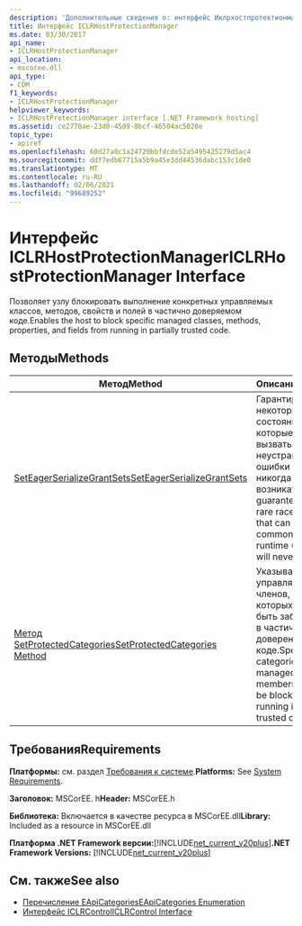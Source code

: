 ```yaml
---
description: 'Дополнительные сведения о: интерфейс Иклрхостпротектионманажер'
title: Интерфейс ICLRHostProtectionManager
ms.date: 03/30/2017
api_name:
- ICLRHostProtectionManager
api_location:
- mscoree.dll
api_type:
- COM
f1_keywords:
- ICLRHostProtectionManager
helpviewer_keywords:
- ICLRHostProtectionManager interface [.NET Framework hosting]
ms.assetid: ce2770ae-23d0-45d9-8bcf-46504ac5020e
topic_type:
- apiref
ms.openlocfilehash: 60d27a8c1a24720bbfdcde52a5495425279d5ac4
ms.sourcegitcommit: ddf7edb67715a5b9a45e3dd44536dabc153c1de0
ms.translationtype: MT
ms.contentlocale: ru-RU
ms.lasthandoff: 02/06/2021
ms.locfileid: "99689252"
---
```

# <a name="iclrhostprotectionmanager-interface"></a><span data-ttu-id="9f217-103">Интерфейс ICLRHostProtectionManager</span><span class="sxs-lookup"><span data-stu-id="9f217-103">ICLRHostProtectionManager Interface</span></span>

<span data-ttu-id="9f217-104">Позволяет узлу блокировать выполнение конкретных управляемых классов, методов, свойств и полей в частично доверяемом коде.</span><span class="sxs-lookup"><span data-stu-id="9f217-104">Enables the host to block specific managed classes, methods, properties, and fields from running in partially trusted code.</span></span>  
  
## <a name="methods"></a><span data-ttu-id="9f217-105">Методы</span><span class="sxs-lookup"><span data-stu-id="9f217-105">Methods</span></span>  
  
|<span data-ttu-id="9f217-106">Метод</span><span class="sxs-lookup"><span data-stu-id="9f217-106">Method</span></span>|<span data-ttu-id="9f217-107">Описание</span><span class="sxs-lookup"><span data-stu-id="9f217-107">Description</span></span>|  
|------------|-----------------|  
|[<span data-ttu-id="9f217-108">SetEagerSerializeGrantSets</span><span class="sxs-lookup"><span data-stu-id="9f217-108">SetEagerSerializeGrantSets</span></span>](iclrhostprotectionmanager-seteagerserializegrantsets-method.md)|<span data-ttu-id="9f217-109">Гарантирует, что некоторые редкие состояния гонки, которые могут вызвать неустранимые ошибки среды CLR, никогда не будут возникать.</span><span class="sxs-lookup"><span data-stu-id="9f217-109">Provides a guarantee that certain rare race conditions that can cause fatal common language runtime (CLR) errors will never arise.</span></span>|  
|[<span data-ttu-id="9f217-110">Метод SetProtectedCategories</span><span class="sxs-lookup"><span data-stu-id="9f217-110">SetProtectedCategories Method</span></span>](iclrhostprotectionmanager-setprotectedcategories-method.md)|<span data-ttu-id="9f217-111">Указывает категории управляемых типов и членов, выполнение которых должно быть заблокировано в частично доверенном коде.</span><span class="sxs-lookup"><span data-stu-id="9f217-111">Specifies the categories of managed types and members that should be blocked from running in partially trusted code.</span></span>|  
  
## <a name="requirements"></a><span data-ttu-id="9f217-112">Требования</span><span class="sxs-lookup"><span data-stu-id="9f217-112">Requirements</span></span>  

 <span data-ttu-id="9f217-113">**Платформы:** см. раздел [Требования к системе](../../get-started/system-requirements.md).</span><span class="sxs-lookup"><span data-stu-id="9f217-113">**Platforms:** See [System Requirements](../../get-started/system-requirements.md).</span></span>  
  
 <span data-ttu-id="9f217-114">**Заголовок:** MSCorEE. h</span><span class="sxs-lookup"><span data-stu-id="9f217-114">**Header:** MSCorEE.h</span></span>  
  
 <span data-ttu-id="9f217-115">**Библиотека:** Включается в качестве ресурса в MSCorEE.dll</span><span class="sxs-lookup"><span data-stu-id="9f217-115">**Library:** Included as a resource in MSCorEE.dll</span></span>  
  
 <span data-ttu-id="9f217-116">**Платформа .NET Framework версии:**[!INCLUDE[net_current_v20plus](../../../../includes/net-current-v20plus-md.md)]</span><span class="sxs-lookup"><span data-stu-id="9f217-116">**.NET Framework Versions:** [!INCLUDE[net_current_v20plus](../../../../includes/net-current-v20plus-md.md)]</span></span>  
  
## <a name="see-also"></a><span data-ttu-id="9f217-117">См. также</span><span class="sxs-lookup"><span data-stu-id="9f217-117">See also</span></span>

- [<span data-ttu-id="9f217-118">Перечисление EApiCategories</span><span class="sxs-lookup"><span data-stu-id="9f217-118">EApiCategories Enumeration</span></span>](eapicategories-enumeration.md)
- [<span data-ttu-id="9f217-119">Интерфейс ICLRControl</span><span class="sxs-lookup"><span data-stu-id="9f217-119">ICLRControl Interface</span></span>](iclrcontrol-interface.md)

